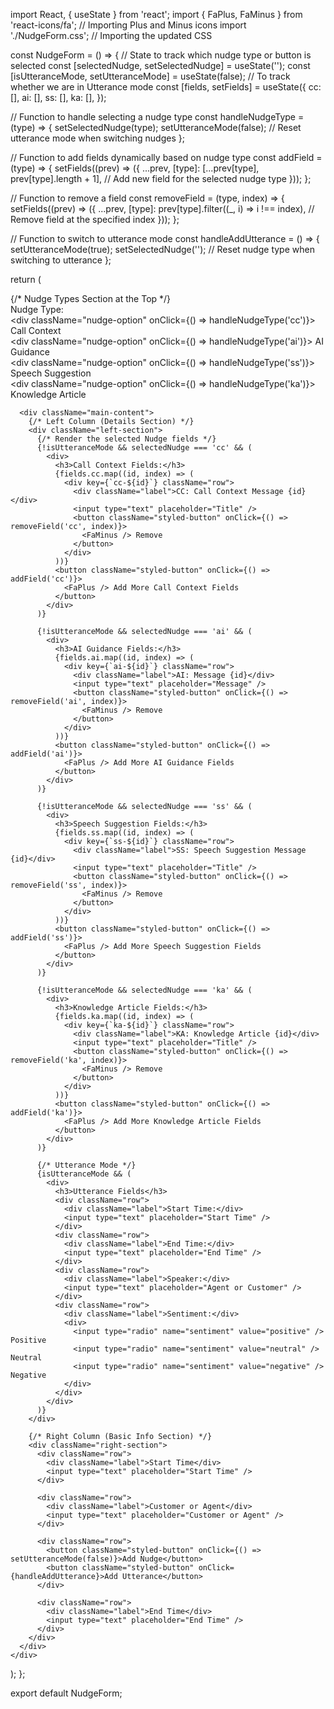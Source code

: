 import React, { useState } from 'react';
import { FaPlus, FaMinus } from 'react-icons/fa'; // Importing Plus and Minus icons
import './NudgeForm.css'; // Importing the updated CSS

const NudgeForm = () => {
  // State to track which nudge type or button is selected
  const [selectedNudge, setSelectedNudge] = useState('');
  const [isUtteranceMode, setUtteranceMode] = useState(false); // To track whether we are in Utterance mode
  const [fields, setFields] = useState({
    cc: [],
    ai: [],
    ss: [],
    ka: [],
  });

  // Function to handle selecting a nudge type
  const handleNudgeType = (type) => {
    setSelectedNudge(type);
    setUtteranceMode(false); // Reset utterance mode when switching nudges
  };

  // Function to add fields dynamically based on nudge type
  const addField = (type) => {
    setFields((prev) => ({
      ...prev,
      [type]: [...prev[type], prev[type].length + 1], // Add new field for the selected nudge type
    }));
  };

  // Function to remove a field
  const removeField = (type, index) => {
    setFields((prev) => ({
      ...prev,
      [type]: prev[type].filter((_, i) => i !== index), // Remove field at the specified index
    }));
  };

  // Function to switch to utterance mode
  const handleAddUtterance = () => {
    setUtteranceMode(true);
    setSelectedNudge(''); // Reset nudge type when switching to utterance
  };

  return (
    <div className="nudge-layout">
      {/* Nudge Types Section at the Top */}
      <div className="nudge-types">
        <div>Nudge Type:</div>
        <div className="nudge-options">
          <div className="nudge-option" onClick={() => handleNudgeType('cc')}>
            <FaPlus /> <span>Call Context</span>
          </div>
          <div className="nudge-option" onClick={() => handleNudgeType('ai')}>
            <FaPlus /> <span>AI Guidance</span>
          </div>
          <div className="nudge-option" onClick={() => handleNudgeType('ss')}>
            <FaPlus /> <span>Speech Suggestion</span>
          </div>
          <div className="nudge-option" onClick={() => handleNudgeType('ka')}>
            <FaPlus /> <span>Knowledge Article</span>
          </div>
        </div>
      </div>

      <div className="main-content">
        {/* Left Column (Details Section) */}
        <div className="left-section">
          {/* Render the selected Nudge fields */}
          {!isUtteranceMode && selectedNudge === 'cc' && (
            <div>
              <h3>Call Context Fields:</h3>
              {fields.cc.map((id, index) => (
                <div key={`cc-${id}`} className="row">
                  <div className="label">CC: Call Context Message {id}</div>
                  <input type="text" placeholder="Title" />
                  <button className="styled-button" onClick={() => removeField('cc', index)}>
                    <FaMinus /> Remove
                  </button>
                </div>
              ))}
              <button className="styled-button" onClick={() => addField('cc')}>
                <FaPlus /> Add More Call Context Fields
              </button>
            </div>
          )}

          {!isUtteranceMode && selectedNudge === 'ai' && (
            <div>
              <h3>AI Guidance Fields:</h3>
              {fields.ai.map((id, index) => (
                <div key={`ai-${id}`} className="row">
                  <div className="label">AI: Message {id}</div>
                  <input type="text" placeholder="Message" />
                  <button className="styled-button" onClick={() => removeField('ai', index)}>
                    <FaMinus /> Remove
                  </button>
                </div>
              ))}
              <button className="styled-button" onClick={() => addField('ai')}>
                <FaPlus /> Add More AI Guidance Fields
              </button>
            </div>
          )}

          {!isUtteranceMode && selectedNudge === 'ss' && (
            <div>
              <h3>Speech Suggestion Fields:</h3>
              {fields.ss.map((id, index) => (
                <div key={`ss-${id}`} className="row">
                  <div className="label">SS: Speech Suggestion Message {id}</div>
                  <input type="text" placeholder="Title" />
                  <button className="styled-button" onClick={() => removeField('ss', index)}>
                    <FaMinus /> Remove
                  </button>
                </div>
              ))}
              <button className="styled-button" onClick={() => addField('ss')}>
                <FaPlus /> Add More Speech Suggestion Fields
              </button>
            </div>
          )}

          {!isUtteranceMode && selectedNudge === 'ka' && (
            <div>
              <h3>Knowledge Article Fields:</h3>
              {fields.ka.map((id, index) => (
                <div key={`ka-${id}`} className="row">
                  <div className="label">KA: Knowledge Article {id}</div>
                  <input type="text" placeholder="Title" />
                  <button className="styled-button" onClick={() => removeField('ka', index)}>
                    <FaMinus /> Remove
                  </button>
                </div>
              ))}
              <button className="styled-button" onClick={() => addField('ka')}>
                <FaPlus /> Add More Knowledge Article Fields
              </button>
            </div>
          )}

          {/* Utterance Mode */}
          {isUtteranceMode && (
            <div>
              <h3>Utterance Fields</h3>
              <div className="row">
                <div className="label">Start Time:</div>
                <input type="text" placeholder="Start Time" />
              </div>
              <div className="row">
                <div className="label">End Time:</div>
                <input type="text" placeholder="End Time" />
              </div>
              <div className="row">
                <div className="label">Speaker:</div>
                <input type="text" placeholder="Agent or Customer" />
              </div>
              <div className="row">
                <div className="label">Sentiment:</div>
                <div>
                  <input type="radio" name="sentiment" value="positive" /> Positive
                  <input type="radio" name="sentiment" value="neutral" /> Neutral
                  <input type="radio" name="sentiment" value="negative" /> Negative
                </div>
              </div>
            </div>
          )}
        </div>

        {/* Right Column (Basic Info Section) */}
        <div className="right-section">
          <div className="row">
            <div className="label">Start Time</div>
            <input type="text" placeholder="Start Time" />
          </div>

          <div className="row">
            <div className="label">Customer or Agent</div>
            <input type="text" placeholder="Customer or Agent" />
          </div>

          <div className="row">
            <button className="styled-button" onClick={() => setUtteranceMode(false)}>Add Nudge</button>
            <button className="styled-button" onClick={handleAddUtterance}>Add Utterance</button>
          </div>

          <div className="row">
            <div className="label">End Time</div>
            <input type="text" placeholder="End Time" />
          </div>
        </div>
      </div>
    </div>
  );
};

export default NudgeForm;
